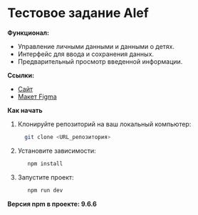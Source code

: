 # Тестовое задание Alef

**Функционал:**
- Управление личными данными и данными о детях.
- Интерфейс для ввода и сохранения данных.
- Предварительный просмотр введенной информации.

**Ссылки:**
- [Сайт](https://alef-khaki.vercel.app/)
- [Макет Figma](https://www.figma.com/design/34RHaNzxPnoTPCtpIrqMYU/Test-Alef?node-id=2286-7698&node-type=CANVAS&t=DKIEEoTpDQm5gsb3-0)

 **Как начать**

1. Клонируйте репозиторий на ваш локальный компьютер:

   ```bash
     git clone <URL_репозитория>
   ```
2. Установите зависимости:
   
   ```bash
      npm install
   ```
3. Запустите проект:

   ```bash
      npm run dev
   ```

**Версия npm в проекте: 9.6.6**


